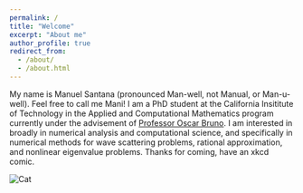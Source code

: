 ```yaml
---
permalink: /
title: "Welcome"
excerpt: "About me"
author_profile: true
redirect_from: 
  - /about/
  - /about.html
---
```


My name is Manuel Santana (pronounced Man-well, not Manual, or Man-u-well). Feel free to call me Mani! I am a PhD student at the California Insititute of Technology 
in the Applied and Computational Mathematics program currently under the advisement of [Professor Oscar Bruno](https://eas.caltech.edu/people/obruno). I am interested in broadly in numerical analysis and computational science, and specifically in numerical methods for wave scattering problems, rational approximation, and nonlinear eigenvalue problems. Thanks for coming, have an xkcd comic.

![Cat](https://imgs.xkcd.com/comics/fourier.jpg)


